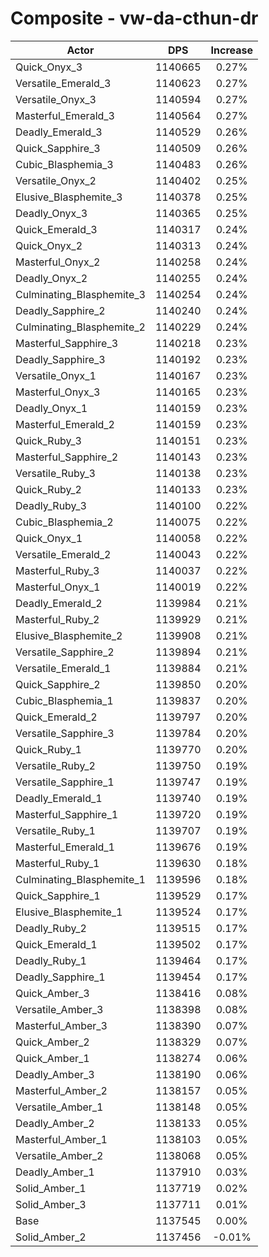 # Composite - vw-da-cthun-dr
| Actor | DPS | Increase |
|---|:---:|:---:|
|Quick_Onyx_3|1140665|0.27%|
|Versatile_Emerald_3|1140623|0.27%|
|Versatile_Onyx_3|1140594|0.27%|
|Masterful_Emerald_3|1140564|0.27%|
|Deadly_Emerald_3|1140529|0.26%|
|Quick_Sapphire_3|1140509|0.26%|
|Cubic_Blasphemia_3|1140483|0.26%|
|Versatile_Onyx_2|1140402|0.25%|
|Elusive_Blasphemite_3|1140378|0.25%|
|Deadly_Onyx_3|1140365|0.25%|
|Quick_Emerald_3|1140317|0.24%|
|Quick_Onyx_2|1140313|0.24%|
|Masterful_Onyx_2|1140258|0.24%|
|Deadly_Onyx_2|1140255|0.24%|
|Culminating_Blasphemite_3|1140254|0.24%|
|Deadly_Sapphire_2|1140240|0.24%|
|Culminating_Blasphemite_2|1140229|0.24%|
|Masterful_Sapphire_3|1140218|0.23%|
|Deadly_Sapphire_3|1140192|0.23%|
|Versatile_Onyx_1|1140167|0.23%|
|Masterful_Onyx_3|1140165|0.23%|
|Deadly_Onyx_1|1140159|0.23%|
|Masterful_Emerald_2|1140159|0.23%|
|Quick_Ruby_3|1140151|0.23%|
|Masterful_Sapphire_2|1140143|0.23%|
|Versatile_Ruby_3|1140138|0.23%|
|Quick_Ruby_2|1140133|0.23%|
|Deadly_Ruby_3|1140100|0.22%|
|Cubic_Blasphemia_2|1140075|0.22%|
|Quick_Onyx_1|1140058|0.22%|
|Versatile_Emerald_2|1140043|0.22%|
|Masterful_Ruby_3|1140037|0.22%|
|Masterful_Onyx_1|1140019|0.22%|
|Deadly_Emerald_2|1139984|0.21%|
|Masterful_Ruby_2|1139929|0.21%|
|Elusive_Blasphemite_2|1139908|0.21%|
|Versatile_Sapphire_2|1139894|0.21%|
|Versatile_Emerald_1|1139884|0.21%|
|Quick_Sapphire_2|1139850|0.20%|
|Cubic_Blasphemia_1|1139837|0.20%|
|Quick_Emerald_2|1139797|0.20%|
|Versatile_Sapphire_3|1139784|0.20%|
|Quick_Ruby_1|1139770|0.20%|
|Versatile_Ruby_2|1139750|0.19%|
|Versatile_Sapphire_1|1139747|0.19%|
|Deadly_Emerald_1|1139740|0.19%|
|Masterful_Sapphire_1|1139720|0.19%|
|Versatile_Ruby_1|1139707|0.19%|
|Masterful_Emerald_1|1139676|0.19%|
|Masterful_Ruby_1|1139630|0.18%|
|Culminating_Blasphemite_1|1139596|0.18%|
|Quick_Sapphire_1|1139529|0.17%|
|Elusive_Blasphemite_1|1139524|0.17%|
|Deadly_Ruby_2|1139515|0.17%|
|Quick_Emerald_1|1139502|0.17%|
|Deadly_Ruby_1|1139464|0.17%|
|Deadly_Sapphire_1|1139454|0.17%|
|Quick_Amber_3|1138416|0.08%|
|Versatile_Amber_3|1138398|0.08%|
|Masterful_Amber_3|1138390|0.07%|
|Quick_Amber_2|1138329|0.07%|
|Quick_Amber_1|1138274|0.06%|
|Deadly_Amber_3|1138190|0.06%|
|Masterful_Amber_2|1138157|0.05%|
|Versatile_Amber_1|1138148|0.05%|
|Deadly_Amber_2|1138133|0.05%|
|Masterful_Amber_1|1138103|0.05%|
|Versatile_Amber_2|1138068|0.05%|
|Deadly_Amber_1|1137910|0.03%|
|Solid_Amber_1|1137719|0.02%|
|Solid_Amber_3|1137711|0.01%|
|Base|1137545|0.00%|
|Solid_Amber_2|1137456|-0.01%|
